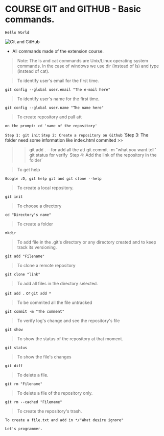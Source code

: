 # COURSE GIT and GITHUB - Basic commands.
`Hello World`

![Git and GitHub](https://user-images.githubusercontent.com/105549520/170841417-571b75f2-476a-42ce-945a-6ea601748b72.png)



* All commands made of the extension course.

> Note: The ls and cat commands are Unix/Linux operating system commands. In the case of windows we use dir (instead of ls) and type (instead of cat).

>To identify user's email for the first time.

`git config --global user.email "The e-mail here"`



>To identify user's name for the first time.

`git config --global user.name "The name here"`



>To create repository and pull att

`on the prompt: cd 'name of the repository'`

`Step 1: git init`
`Step 2: Create a repository on Github`
`Step 3: The folder need some information like index.html commited >>
>> git add . --for add all the att
>> git commit -m "what you want tell"
>> git status for verify`
`Step 4: Add the link of the repository in the folder`




>To get help

`Google :D, git help git and git clone --help`



> To create a local repository. 

`git init`



> To choose a directory

`cd "Directory's name"`



>To create a folder

`mkdir`



>To add file in the .git's directory or any directory created and to keep track its versioning.

`git add "Filename"`



>To clone a remote repository

`git clone "link"`



>To add all files in the directory selected.

`git add .` or `git add *`



>To be commited all the file untracked

`git commit -m "The comment"`



>To verify log's change and see the repository's file

`git show`



>To show the status of the repository at that moment.

`git status`



>To show the file's changes

`git diff`



>To delete a file.

`git rm "Filename"`



>To delete a file of the repository only.

`git rm --cached "Filename"`



>To create the repository's trash.

`To create a file.txt and add in */"What desire ignore"`

`Let's programmer.`







